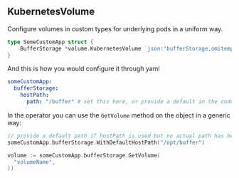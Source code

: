 
## KubernetesVolume

Configure volumes in custom types for underlying pods in a uniform way.

```go
type SomeCustomApp struct {
	BufferStorage *volume.KubernetesVolume `json:"bufferStorage,omitempty"`
}
```

And this is how you would configure it through yaml
```yaml
someCustomApp:
  bufferStorage:
    hostPath:
      path: "/buffer" # set this here, or provide a default in the code
```

In the operator you can use the `GetVolume` method on the object in a generic way:
```go
// provide a default path if hostPath is used but no actual path has been configured explicitly
someCustomApp.bufferStorage.WithDefaultHostPath("/opt/buffer")

volume := someCustomApp.bufferStorage.GetVolume(
  "volumeName",
))
```
